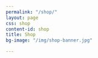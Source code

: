 ```yaml
---
permalink: "/shop/"
layout: page
css: shop
content-id: shop
title: Shop
bg-image: "/img/shop-banner.jpg"

---
```

<div class="c7-product-collection" data-collection-slug="wine"></div>